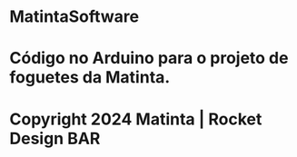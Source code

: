 # MatintaSoftware
# Código no Arduino para o projeto de foguetes da Matinta.
# Copyright 2024 Matinta | Rocket Design BAR
